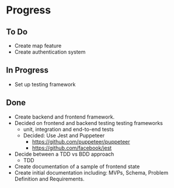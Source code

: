 # Progress

## To Do
- Create map feature
- Create authentication system

## In Progress
- Set up testing framework

## Done
- Create backend and frontend framework.
- Decided on frontend and backend testing testing frameworks
  - unit, integration and end-to-end tests
  - Decided: Use Jest and Puppeteer
    - https://github.com/puppeteer/puppeteer
    - https://github.com/facebook/jest
- Decide between a TDD vs BDD approach
  - TDD
- Create documentation of a sample of frontend state
- Create initial documentation including: MVPs, Schema, Problem Definition and Requirements.
